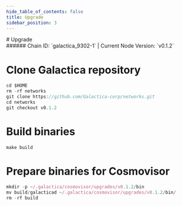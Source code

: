 ```yaml
---
hide_table_of_contents: false
title: Upgrade
sidebar_position: 3
---
```


<div class="h1-with-icon icon-galactica">
# Upgrade
</div>
###### Chain ID: `galactica_9302-1` | Current Node Version: `v0.1.2`


# Clone Galactica repository
```js
cd $HOME
rm -rf networks
git clone https://github.com/Galactica-corp/networks.git
cd networks
git checkout v0.1.2
 ```

# Build binaries
```js
make build
 ```

# Prepare binaries for Cosmovisor
```js
mkdir -p ~/.galactica/cosmovisor/upgrades/v0.1.2/bin
mv build/galacticad ~/.galactica/cosmovisor/upgrades/v0.1.2/bin/
rm -rf build
```